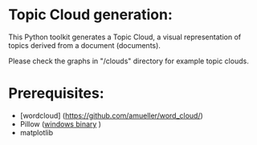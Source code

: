 # Topic Cloud generation:

This Python toolkit generates a Topic Cloud, a visual representation of topics derived from a document (documents). 

Please check the graphs in "/clouds" directory for example topic clouds.

# Prerequisites: 
* [wordcloud] (https://github.com/amueller/word_cloud/)
* Pillow ([windows binary](http://www.lfd.uci.edu/~gohlke/pythonlibs/#pillow) )
* matplotlib
